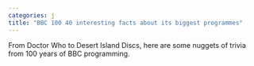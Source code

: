 ```yaml
---
categories: j
title: "BBC 100 40 interesting facts about its biggest programmes"
---
```

From Doctor Who to Desert Island Discs, here are some nuggets of trivia from 100 years of BBC programming.